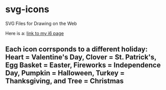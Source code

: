 # svg-icons
SVG Files for Drawing on the Web

Here is a: [link to my i6 page][1]

## Each icon corrsponds to a different holiday: Heart = Valentine's Day, Clover = St. Patrick's, Egg Basket = Easter, Fireworks = Independence Day, Pumpkin = Halloween, Turkey = Thanksgiving, and Tree = Christmas

[1]: http://i6.cims.nyu.edu/~war256/380/Assignment2/IconSystem.html "SVG Icon System"
